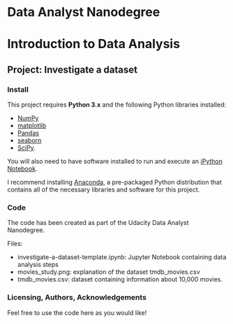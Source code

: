 # Data Analyst Nanodegree
# Introduction to Data Analysis
## Project: Investigate a dataset

### Install

This project requires **Python 3.x** and the following Python libraries installed:

- [NumPy](http://www.numpy.org/)
- [matplotlib](http://matplotlib.org/)
- [Pandas](http://pandas.pydata.org)
- [seaborn](http://seaborn.pydata.org/)
- [SciPy](http://www.scipy.org/).

You will also need to have software installed to run and execute an [iPython Notebook](http://ipython.org/notebook.html).

I recommend installing [Anaconda](https://www.continuum.io/downloads), a pre-packaged Python distribution that contains all of the necessary libraries and software for this project.

### Code

The code has been created as part of the Udacity Data Analyst Nanodegree.

Files:
- investigate-a-dataset-template.ipynb: Jupyter Notebook containing data analysis steps
- movies_study.png: explanation of the dataset tmdb_movies.csv
- tmdb_movies.csv: dataset containing information about 10,000 movies.

### Licensing, Authors, Acknowledgements<a name="licensing"></a>

Feel free to use the code here as you would like!
